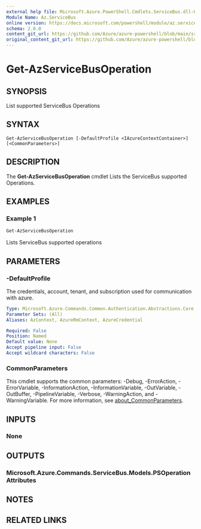 ```yaml
---
external help file: Microsoft.Azure.PowerShell.Cmdlets.ServiceBus.dll-Help.xml
Module Name: Az.ServiceBus
online version: https://docs.microsoft.com/powershell/module/az.servicebus/get-azservicebusoperation
schema: 2.0.0
content_git_url: https://github.com/Azure/azure-powershell/blob/main/src/ServiceBus/ServiceBus/help/Get-AzServiceBusOperation.md
original_content_git_url: https://github.com/Azure/azure-powershell/blob/main/src/ServiceBus/ServiceBus/help/Get-AzServiceBusOperation.md
---
```


# Get-AzServiceBusOperation

## SYNOPSIS
List supported ServiceBus Operations

## SYNTAX

```
Get-AzServiceBusOperation [-DefaultProfile <IAzureContextContainer>] [<CommonParameters>]
```

## DESCRIPTION
The **Get-AzServiceBusOperation** cmdlet Lists the ServiceBus supported Operations.

## EXAMPLES

### Example 1
```powershell
Get-AzServiceBusOperation
```

Lists ServiceBus supported operations

## PARAMETERS

### -DefaultProfile
The credentials, account, tenant, and subscription used for communication with azure.

```yaml
Type: Microsoft.Azure.Commands.Common.Authentication.Abstractions.Core.IAzureContextContainer
Parameter Sets: (All)
Aliases: AzContext, AzureRmContext, AzureCredential

Required: False
Position: Named
Default value: None
Accept pipeline input: False
Accept wildcard characters: False
```

### CommonParameters
This cmdlet supports the common parameters: -Debug, -ErrorAction, -ErrorVariable, -InformationAction, -InformationVariable, -OutVariable, -OutBuffer, -PipelineVariable, -Verbose, -WarningAction, and -WarningVariable. For more information, see [about_CommonParameters](http://go.microsoft.com/fwlink/?LinkID=113216).

## INPUTS

### None

## OUTPUTS

### Microsoft.Azure.Commands.ServiceBus.Models.PSOperationAttributes

## NOTES

## RELATED LINKS
